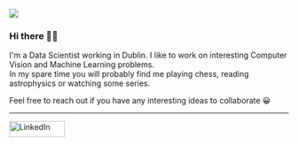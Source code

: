![](https://komarev.com/ghpvc/?username=vkasojhaa)

### Hi there 👋🏻

I'm a Data Scientist working in Dublin. I like to work on interesting Computer Vision and Machine Learning problems. <br>
In my spare time you will probably find me playing chess, reading astrophysics or watching some series.

Feel free to reach out if you have any interesting ideas to collaborate 😀

<hr>
<a href="https://www.linkedin.com/in/vikasojha7" target="_blank"><img alt="LinkedIn" src="https://img.shields.io/badge/linkedin-%230077B5.svg?&style=for-the-badge&logo=linkedin&logoColor=white" height=29, width=100 /></a> 
</p>

